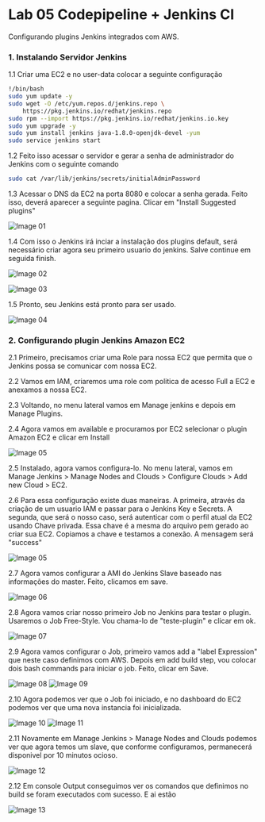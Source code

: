 # Lab 05 Codepipeline + Jenkins CI

Configurando plugins Jenkins integrados com AWS.

### 1. Instalando Servidor Jenkins

1.1 Criar uma EC2 e no user-data colocar a seguinte configuração

~~~bash
!/bin/bash
sudo yum update -y
sudo wget -O /etc/yum.repos.d/jenkins.repo \
    https://pkg.jenkins.io/redhat/jenkins.repo
sudo rpm --import https://pkg.jenkins.io/redhat/jenkins.io.key
sudo yum upgrade -y
sudo yum install jenkins java-1.8.0-openjdk-devel -yum
sudo service jenkins start
~~~

1.2 Feito isso acessar o servidor e gerar a senha de administrador do Jenkins com o seguinte comando

~~~bash
sudo cat /var/lib/jenkins/secrets/initialAdminPassword
~~~

1.3 Acessar o DNS da EC2 na porta 8080 e colocar a senha gerada. Feito isso, deverá aparecer a seguinte pagina. Clicar em "Install Suggested plugins"

![Image 01](./img/lab1.1.png)

1.4 Com isso o Jenkins irá inciar a instalação dos plugins default, será necessário criar agora seu primeiro usuario do jenkins. Salve continue em seguida finish.

![Image 02](./img/lab1.2.png)

![Image 03](./img/lab1.3.png)

1.5 Pronto, seu Jenkins está pronto para ser usado.

![Image 04](./img/lab1.4.png)

### 2. Configurando plugin Jenkins Amazon EC2

2.1 Primeiro, precisamos criar uma Role para nossa EC2 que permita que o Jenkins possa se comunicar com nossa EC2.

2.2 Vamos em IAM, criaremos uma role com politica de acesso Full a EC2 e anexamos a nossa EC2.

2.3 Voltando, no menu lateral vamos em Manage jenkins e depois em Manage Plugins.

2.4 Agora vamos em available e procuramos por EC2 selecionar o plugin Amazon EC2 e clicar em Install

![Image 05](./img/lab2.1.png)

2.5 Instalado, agora vamos configura-lo. No menu lateral, vamos em Manage Jenkins > Manage Nodes and Clouds > Configure Clouds > Add new Cloud > EC2.

2.6 Para essa configuração existe duas maneiras. A primeira, através da criação de um usuario IAM e passar para o Jenkins Key e Secrets. A segunda, que será o nosso caso, será autenticar com o perfil atual da EC2 usando Chave privada. Essa chave é a mesma do arquivo pem gerado ao criar sua EC2. Copiamos a chave e testamos a conexão. A mensagem será "success"

![Image 05](./img/lab2.2.png)

2.7 Agora vamos configurar a AMI do Jenkins Slave baseado nas informações do master. Feito, clicamos em save.

![Image 06](./img/lab2.3.png)

2.8 Agora vamos criar nosso primeiro Job no Jenkins para testar o plugin. Usaremos o Job Free-Style. Vou chama-lo de "teste-plugin" e clicar em ok.

![Image 07](./img/lab2.4.png)

2.9 Agora vamos configurar o Job, primeiro vamos add a "label Expression" que neste caso definimos com AWS. Depois em add build step, vou colocar dois bash commands para iniciar o job. Feito, clicar em Save.

![Image 08](./img/lab2.5.png)
![Image 09](./img/lab2.6.png)

2.10 Agora podemos ver que o Job foi iniciado, e no dashboard do EC2 podemos ver que uma nova instancia foi inicializada. 

![Image 10](./img/lab2.7.png)
![Image 11](./img/lab2.8.png)

2.11 Novamente em  Manage Jenkins > Manage Nodes and Clouds podemos ver que agora temos um slave, que conforme configuramos, permanecerá disponivel por 10 minutos ocioso.

![Image 12](./img/lab2.9.png)

2.12 Em console Output conseguimos ver os comandos que definimos no build se foram executados com sucesso. E ai estão

![Image 13](./img/lab2.10.png)